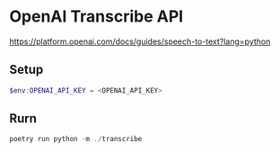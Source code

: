 # OpenAI Transcribe API

https://platform.openai.com/docs/guides/speech-to-text?lang=python

## Setup

```powershell
$env:OPENAI_API_KEY = <OPENAI_API_KEY>
```

## Rurn

```powershell
poetry run python -m ./transcribe
```
